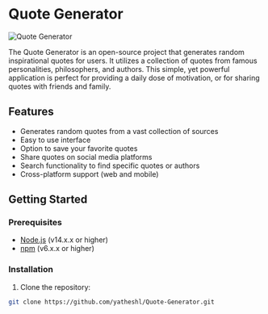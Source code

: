 # Quote Generator

![Quote Generator](banner.png)

The Quote Generator is an open-source project that generates random inspirational quotes for users. It utilizes a collection of quotes from famous personalities, philosophers, and authors. This simple, yet powerful application is perfect for providing a daily dose of motivation, or for sharing quotes with friends and family.

## Features

- Generates random quotes from a vast collection of sources
- Easy to use interface
- Option to save your favorite quotes
- Share quotes on social media platforms
- Search functionality to find specific quotes or authors
- Cross-platform support (web and mobile)

## Getting Started

### Prerequisites

- [Node.js](https://nodejs.org/en/download/) (v14.x.x or higher)
- [npm](https://www.npmjs.com/get-npm) (v6.x.x or higher)

### Installation

1. Clone the repository:

```bash
git clone https://github.com/yatheshl/Quote-Generator.git
